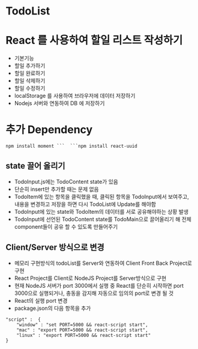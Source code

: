 # TodoList

# React 를 사용하여 할일 리스트 작성하기

- 기본기능
- 할일 추가하기
- 할일 완료하기
- 할일 삭제하기
- 할일 수정하기
- localStorage 를 사용하여 브라우저에 데이터 저장하기
- Nodejs 서버와 연동하여 DB 에 저장하기

# 추가 Dependency

` npm install moment ``` 
```npm install react-uuid `

## state 끌어 올리기

- TodoInput.js에는 TodoContent state가 있음
- 단순히 insert만 추가할 때는 문제 없음
- TodoItem에 있는 항목을 클릭했을 때, 클릭된 항목을 TodoInput에서 보여주고, 내용을 변경하고
  저장을 하면 다시 TodoList에 Update를 해야함
- TodoInput에 있는 state와 TodoItem의 데이터를 서로 공유해야하는 상황 발생
- TodoInput에 선언된 TodoContent state를 TodoMain으로 끌어올리기 해 전체
  component들이 공유 할 수 있도록 만들어주기

## Client/Server 방식으로 변경
* 메모리 구현방식의 todoList를 Server와 연동하여 Client Front Back Project로 구현
* React Project를 Client로 NodeJS Project를 Server방식으로 구현
* 현재 NodeJS 서버가 port 3000에서 실행 중 React를 단순히 시작하면
  port 3000으로 실행되거나, 충동을 감지해 자동으로 임의의 port로 변경 될 것
* React의 실행 port 변경
* package.json의 다음 항목을 추가
```
"script" :  {
    "window" : "set PORT=5000 && react-script start",
    "mac" : "export PORT=5000 && react-script start",
    "linux" : "export PORT=5000 && react-script start"
}
```
